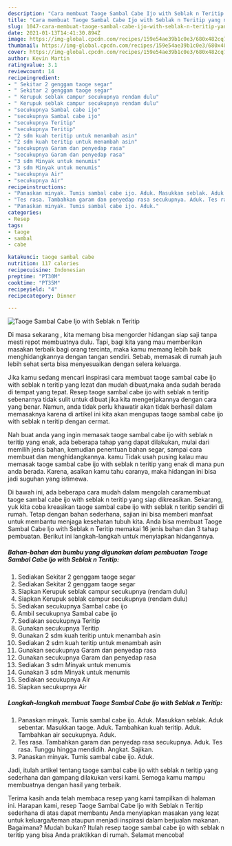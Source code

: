 ```yaml
---
description: "Cara membuat Taoge Sambal Cabe Ijo with Seblak n Teritip yang nikmat dan Mudah Dibuat"
title: "Cara membuat Taoge Sambal Cabe Ijo with Seblak n Teritip yang nikmat dan Mudah Dibuat"
slug: 1047-cara-membuat-taoge-sambal-cabe-ijo-with-seblak-n-teritip-yang-nikmat-dan-mudah-dibuat
date: 2021-01-13T14:41:30.894Z
image: https://img-global.cpcdn.com/recipes/159e54ae39b1c0e3/680x482cq70/taoge-sambal-cabe-ijo-with-seblak-n-teritip-foto-resep-utama.jpg
thumbnail: https://img-global.cpcdn.com/recipes/159e54ae39b1c0e3/680x482cq70/taoge-sambal-cabe-ijo-with-seblak-n-teritip-foto-resep-utama.jpg
cover: https://img-global.cpcdn.com/recipes/159e54ae39b1c0e3/680x482cq70/taoge-sambal-cabe-ijo-with-seblak-n-teritip-foto-resep-utama.jpg
author: Kevin Martin
ratingvalue: 3.1
reviewcount: 14
recipeingredient:
- " Sekitar 2 genggam taoge segar"
- " Sekitar 2 genggam taoge segar"
- " Kerupuk seblak campur secukupnya rendam dulu"
- " Kerupuk seblak campur secukupnya rendam dulu"
- "secukupnya Sambal cabe ijo"
- "secukupnya Sambal cabe ijo"
- "secukupnya Teritip"
- "secukupnya Teritip"
- "2 sdm kuah teritip untuk menambah asin"
- "2 sdm kuah teritip untuk menambah asin"
- "secukupnya Garam dan penyedap rasa"
- "secukupnya Garam dan penyedap rasa"
- "3 sdm Minyak untuk menumis"
- "3 sdm Minyak untuk menumis"
- "secukupnya Air"
- "secukupnya Air"
recipeinstructions:
- "Panaskan minyak. Tumis sambal cabe ijo. Aduk. Masukkan seblak. Aduk sebentar. Masukkan taoge. Aduk. Tambahkan kuah teritip. Aduk. Tambahkan air secukupnya. Aduk."
- "Tes rasa. Tambahkan garam dan penyedap rasa secukupnya. Aduk. Tes rasa. Tunggu hingga mendidih. Angkat. Sajikan."
- "Panaskan minyak. Tumis sambal cabe ijo. Aduk."
categories:
- Resep
tags:
- taoge
- sambal
- cabe

katakunci: taoge sambal cabe 
nutrition: 117 calories
recipecuisine: Indonesian
preptime: "PT30M"
cooktime: "PT35M"
recipeyield: "4"
recipecategory: Dinner

---
```



![Taoge Sambal Cabe Ijo with Seblak n Teritip](https://img-global.cpcdn.com/recipes/159e54ae39b1c0e3/680x482cq70/taoge-sambal-cabe-ijo-with-seblak-n-teritip-foto-resep-utama.jpg)

Di masa  sekarang , kita memang bisa mengorder hidangan siap saji tanpa mesti repot membuatnya dulu. Tapi, bagi kita yang mau memberikan masakan terbaik bagi orang tercinta, maka kamu memang lebih baik menghidangkannya dengan tangan sendiri. Sebab, memasak di rumah jauh lebih sehat serta bisa menyesuaikan dengan selera keluarga.

Jika kamu sedang mencari inspirasi cara membuat taoge sambal cabe ijo with seblak n teritip yang lezat dan mudah dibuat,maka anda sudah berada di tempat yang tepat. Resep taoge sambal cabe ijo with seblak n teritip  sebenarnya tidak sulit untuk dibuat jika kita mengerjakannya dengan cara yang benar. Namun, anda tidak perlu khawatir akan tidak berhasil dalam memasaknya 
karena di artikel ini kita akan mengupas taoge sambal cabe ijo with seblak n teritip dengan cermat.  



Nah buat anda yang ingin memasak taoge sambal cabe ijo with seblak n teritip yang enak, ada beberapa tahap yang dapat dilakukan, mulai dari memilih jenis bahan, kemudian penentuan bahan segar, sampai cara membuat dan menghidangkannya. kamu Tidak usah pusing kalau mau memasak taoge sambal cabe ijo with seblak n teritip yang enak di mana pun anda berada. Karena, asalkan kamu  tahu caranya, maka hidangan ini bisa jadi suguhan yang istimewa.

Di bawah ini, ada beberapa cara mudah dalam mengolah caramembuat taoge sambal cabe ijo with seblak n teritip yang siap dikreasikan. Sekarang, yuk kita coba kreasikan taoge sambal cabe ijo with seblak n teritip sendiri di rumah. Tetap dengan bahan sederhana, sajian ini bisa memberi manfaat untuk membantu menjaga kesehatan tubuh kita. Anda bisa membuat Taoge Sambal Cabe Ijo with Seblak n Teritip memakai 16 jenis bahan dan 3 tahap pembuatan. Berikut ini langkah-langkah untuk menyiapkan hidangannya.

<!--inarticleads1-->

##### Bahan-bahan dan bumbu yang digunakan dalam pembuatan Taoge Sambal Cabe Ijo with Seblak n Teritip:

1. Sediakan  Sekitar 2 genggam taoge segar
1. Sediakan  Sekitar 2 genggam taoge segar
1. Siapkan  Kerupuk seblak campur secukupnya (rendam dulu)
1. Siapkan  Kerupuk seblak campur secukupnya (rendam dulu)
1. Sediakan secukupnya Sambal cabe ijo
1. Ambil secukupnya Sambal cabe ijo
1. Sediakan secukupnya Teritip
1. Gunakan secukupnya Teritip
1. Gunakan 2 sdm kuah teritip untuk menambah asin
1. Sediakan 2 sdm kuah teritip untuk menambah asin
1. Gunakan secukupnya Garam dan penyedap rasa
1. Gunakan secukupnya Garam dan penyedap rasa
1. Sediakan 3 sdm Minyak untuk menumis
1. Gunakan 3 sdm Minyak untuk menumis
1. Sediakan secukupnya Air
1. Siapkan secukupnya Air




<!--inarticleads2-->

##### Langkah-langkah membuat Taoge Sambal Cabe Ijo with Seblak n Teritip:

1. Panaskan minyak. Tumis sambal cabe ijo. Aduk. Masukkan seblak. Aduk sebentar. Masukkan taoge. Aduk. Tambahkan kuah teritip. Aduk. Tambahkan air secukupnya. Aduk.
1. Tes rasa. Tambahkan garam dan penyedap rasa secukupnya. Aduk. Tes rasa. Tunggu hingga mendidih. Angkat. Sajikan.
1. Panaskan minyak. Tumis sambal cabe ijo. Aduk.




Jadi, itulah artikel tentang  taoge sambal cabe ijo with seblak n teritip  yang sederhana dan gampang dilakukan versi kami. Semoga kamu mampu membuatnya dengan hasil yang terbaik. 

Terima kasih anda telah membaca resep yang kami tampilkan di halaman ini. Harapan kami, resep  Taoge Sambal Cabe Ijo with Seblak n Teritip sederhana di atas dapat membantu Anda menyiapkan masakan yang lezat untuk keluarga/teman ataupun menjadi inspirasi dalam berjualan makanan. Bagaimana? Mudah bukan? Itulah resep taoge sambal cabe ijo with seblak n teritip yang bisa Anda praktikkan di rumah. Selamat mencoba!

